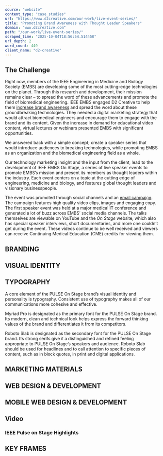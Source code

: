 ```yaml
---
source: "website"
content_type: "case_studies"
url: "https://www.d2creative.com/our-work/live-event-series/"
title: "Promoting Brand Awareness with Thought Leader Speakers"
domain: "www.d2creative.com"
path: "/our-work/live-event-series/"
scraped_time: "2025-10-04T18:56:54.514450"
url_depth: 2
word_count: 449
client_name: "d2-creative"
---
```


## The  Challenge

Right now, members of the IEEE Engineering in Medicine and Biology Society (EMBS) are developing some of the most cutting-edge technologies on the planet. Through this research and development, their mission remains clear – to spread the word of these advancements and promote the field of biomedical engineering. IEEE EMBS engaged D2 Creative to help them [increase brand awareness](https://d2creativestg.wpenginepowered.com/our-work/biotech-youtube-optimization/) and spread the word about these groundbreaking technologies. They needed a digital marketing strategy that would attract biomedical engineers and encourage them to engage with the brand and its content. Given the increase in demand for educational video content, virtual lectures or webinars presented EMBS with significant opportunities.

We answered back with a simple concept; create a speaker series that would introduce audiences to breaking technologies, while promoting EMBS as an organization and the biomedical engineering field as a whole.

Our technology marketing insight and the input from the client, lead to the development of IEEE EMBS On Stage, a series of live speaker events to promote EMBS’s mission and present its members as thought leaders within the industry. Each event centers on a topic at the cutting edge of engineering, medicine and biology, and features global thought leaders and visionary businesspeople.

The event was promoted through social channels and an [email campaign](/capabilities/digital-marketing/). The campaign features high quality video clips, images and engaging copy. The first speaker event was held at a major medical IT conference and generated a lot of buzz across EMBS’ social media channels. The talks themselves are viewable on YouTube and the _On Stage_ website, which also has special speaker interviews, short documentaries, and more one couldn’t get during the event. These videos continue to be well received and viewers can receive Continuing Medical Education (CME) credits for viewing them.

## BRANDING

## VISUAL IDENTITY

## TYPOGRAPHY

A core element of the PULSE On Stage brand’s visual identity and personality is typography. Consistent use of typography makes all of our communications more cohesive and effective.

Myriad Pro is designated as the primary font for the PULSE On Stage brand. Its modern, clean and technical look helps express the forward thinking values of the brand and differentiates it from its competitors.

Roboto Slab is designated as the secondary font for the PULSE On Stage brand. Its strong serifs give it a distinguished and refined feeling appropriate to PULSE On Stage’s speakers and audience. Roboto Slab should be used for headlines and to call attention to specific pieces of content, such as in block quotes, in print and digital applications.

## MARKETING MATERIALS

## WEB DESIGN & DEVELOPMENT

## MOBILE WEB DESIGN & DEVELOPMENT

## Video

### IEEE Pulse on Stage Highlights

## KEY FRAMES